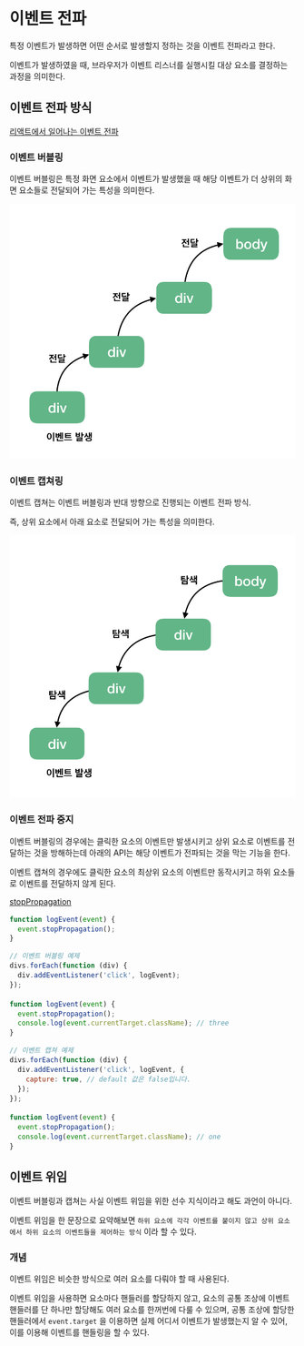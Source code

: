 # 이벤트 전파

특정 이벤트가 발생하면 어떤 순서로 발생할지 정하는 것을 이벤트 전파라고 한다.

이벤트가 발생하였을 때, 브라우저가 이벤트 리스너를 실행시킬 대상 요소를 결정하는 과정을 의미한다.

## 이벤트 전파 방식

[리액트에서 일어나는 이벤트 전파](https://codesandbox.io/p/sandbox/react-event-propagation-01-hslto6?file=%2Fsrc%2Findex.js%3A6%2C1&fontsize=14&hidenavigation=1&theme=dark)

### 이벤트 버블링

이벤트 버블링은 특정 화면 요소에서 이벤트가 발생했을 때 해당 이벤트가 더 상위의 화면 요소들로 전달되어 가는 특성을 의미한다.

<img src="../Images/Event Bubbling/event-bubbling.png">

### 이벤트 캡쳐링

이벤트 캡쳐는 이벤트 버블링과 반대 방향으로 진행되는 이벤트 전파 방식.

즉, 상위 요소에서 아래 요소로 전달되어 가는 특성을 의미한다.

<img src="../Images/Event Bubbling/event-capturing.png">

### 이벤트 전파 중지

이벤트 버블링의 경우에는 클릭한 요소의 이벤트만 발생시키고 상위 요소로 이벤트를 전달하는 것을 방해하는데 아래의 API는 해당 이벤트가 전파되는 것을 막는 기능을 한다.

이벤트 캡쳐의 경우에도 클릭한 요소의 최상위 요소의 이벤트만 동작시키고 하위 요소들로 이벤트를 전달하지 않게 된다.

[stopPropagation](https://www.tcpschool.com/react/react_event_propagation)

```javascript
function logEvent(event) {
  event.stopPropagation();
}
```

```javascript
// 이벤트 버블링 예제
divs.forEach(function (div) {
  div.addEventListener('click', logEvent);
});

function logEvent(event) {
  event.stopPropagation();
  console.log(event.currentTarget.className); // three
}
```

```javascript
// 이벤트 캡쳐 예제
divs.forEach(function (div) {
  div.addEventListener('click', logEvent, {
    capture: true, // default 값은 false입니다.
  });
});

function logEvent(event) {
  event.stopPropagation();
  console.log(event.currentTarget.className); // one
}
```

## 이벤트 위임

이벤트 버블링과 캡쳐는 사실 이벤트 위임을 위한 선수 지식이라고 해도 과언이 아니다.

이벤트 위임을 한 문장으로 요약해보면 `하위 요소에 각각 이벤트를 붙이지 않고 상위 요소에서 하위 요소의 이벤트들을 제어하는 방식` 이라 할 수 있다.

### 개념

이벤트 위임은 비슷한 방식으로 여러 요소를 다뤄야 할 때 사용된다.

이벤트 위임을 사용하면 요소마다 핸들러를 할당하지 않고, 요소의 공통 조상에 이벤트 핸들러를 단 하나만 할당해도 여러 요소를 한꺼번에 다룰 수 있으며, 공통 조상에 할당한 핸들러에서 `event.target` 을 이용하면 실제 어디서 이벤트가 발생했는지 알 수 있어, 이를 이용해 이벤트를 핸들링을 할 수 있다.

